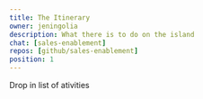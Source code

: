 ```yaml
---
title: The Itinerary
owner: jeningolia
description: What there is to do on the island
chat: [sales-enablement]
repos: [github/sales-enablement]
position: 1
---
```


Drop in list of ativities 
